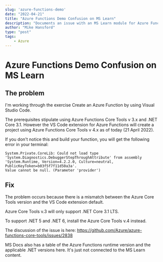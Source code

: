 ```yaml
---
slug: 'azure-functions-demo'
date: "2022-04-21"
title: "Azure Functions Demo Confusion on MS Learn"
description: "Documents an issue with an MS Learn module for Azure Functions and the correct steps."
author: "Mike Hansford"
type: "post"
tags:
    - Azure
---
```

# Azure Functions Demo Confusion on MS Learn
## The problem

I'm working through the exercise Create an Azure Function by using Visual Studio Code.

The prerequisites stipulate using Azure Functions Core Tools v 3.x and .NET Core 3.1. However the VS Code extension for Azure Functions will create a project using Azure Functions Core Tools v 4.x as of today (21 April 2022).

If you don't notice this and build your function, you will get the following error in your terminal:

```
System.Private.CoreLib: Could not load type 'System.Diagnostics.DebuggerStepThroughAttribute' from assembly 
'System.Runtime, Version=4.2.2.0, Culture=neutral, PublicKeyToken=b03f5f7f11d50a3a'. 
Value cannot be null. (Parameter 'provider')
```

## Fix

The problem occurs because there is a mismatch between the Azure Core Tools version and the VS Code extension default.

Azure Core Tools v.3 will only support .NET Core 3.1 LTS.

To support .NET 5 and .NET 6, install the Azure Core Tools v.4 instead.

The discussion of the issue is here: https://github.com/Azure/azure-functions-core-tools/issues/2838

MS Docs also has a table of the Azure Functions runtime version and the applicable .NET versions here. It's just not connected to the MS Learn content.